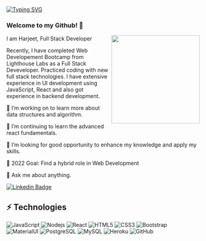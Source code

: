 [![Typing SVG](https://readme-typing-svg.herokuapp.com/?lines=Hello+my+name+is+Harjeet;Welcome+to+my+repository)](https://git.io/typing-svg)


### Welcome to my Github! 👋

<img align='right' src="ps://giphy.com/gifs/dommespace-domme-space-programador-qgQUggAC3Pfv687qPC" width="230" />

I am Harjeet, Full Stack Developer

Recently, I have completed Web Developement Bootcamp from Lighthouse Labs as a Full Stack Deveveloper. Practiced coding with new full stack technologies.
I have extensive experience in UI development using JavaScript, React and also got experience in backend development.

🔭 I’m working on to learn more about data structures and algorithm.

🌱 I’m continuing to learn the advanced react fundamentals.

👯 I’m looking for good opportunity to enhance my knowledge and apply my skills.

🥅 2022 Goal: Find a hybrid role in Web Development

💬 Ask me about anything.

[![Linkedin Badge](https://img.shields.io/badge/-NehaYadav-blue?style=flat-square&logo=Linkedin&logoColor=white&link=https://www.linkedin.com/in/harjeet-kaur-373675146/)](https://www.linkedin.com/in/harjeet-kaur-373675146/)

## ⚡ Technologies

![JavaScript](https://img.shields.io/badge/-JavaScript-black?style=flat-square&logo=javascript)
![Nodejs](https://img.shields.io/badge/-Nodejs-black?style=flat-square&logo=Node.js)
![React](https://img.shields.io/badge/-React-black?style=flat-square&logo=react)
![HTML5](https://img.shields.io/badge/-HTML5-E34F26?style=flat-square&logo=html5&logoColor=white)
![CSS3](https://img.shields.io/badge/-CSS3-1572B6?style=flat-square&logo=css3)
![Bootstrap](https://img.shields.io/badge/-Bootstrap-563D7C?style=flat-square&logo=bootstrap)
![MaterialUI](https://img.shields.io/badge/MUi-MaterialUI-yellow?style=flat-square&logo=materialUI)
![PostgreSQL](https://img.shields.io/badge/-PostgreSQL-336791?style=flat-square&logo=postgresql)
![MySQL](https://img.shields.io/badge/-MySQL-black?style=flat-square&logo=mysql)
![Heroku](https://img.shields.io/badge/-Heroku-430098?style=flat-square&logo=heroku)
![GitHub](https://img.shields.io/badge/-GitHub-181717?style=flat-square&logo=github)
